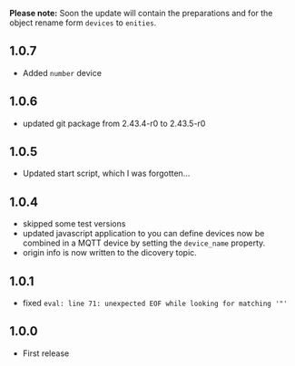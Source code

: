 **Please note:**
Soon the update will contain the preparations and for the object rename form `devices` to `enities`.

## 1.0.7

- Added `number` device

## 1.0.6

- updated git package from 2.43.4-r0 to 2.43.5-r0

## 1.0.5

- Updated start script, which I was forgotten...

## 1.0.4

- skipped some test versions
- updated javascript application to you can define devices now be combined in a MQTT device by setting the `device_name` property.
- origin info is now written to the dicovery topic.

## 1.0.1

- fixed `eval: line 71: unexpected EOF while looking for matching '"'`

## 1.0.0

- First release
